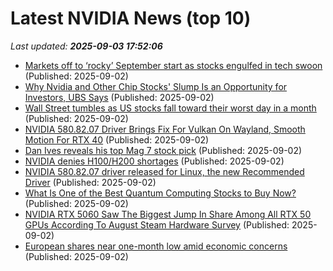 # Latest NVIDIA News (top 10)
_Last updated: **2025-09-03 17:52:06**_

- [Markets off to ‘rocky’ September start as stocks engulfed in tech swoon](https://financialpost.com/investing/stock-markets-rocky-september) (Published: 2025-09-02)
- [Why Nvidia and Other Chip Stocks' Slump Is an Opportunity for Investors, UBS Says](https://www.investopedia.com/why-nvidia-and-other-chip-stocks-slump-is-an-opportunity-for-investors-ubs-says-11801856) (Published: 2025-09-02)
- [Wall Street tumbles as US stocks fall toward their worst day in a month](https://whdh.com/news/wall-street-tumbles-as-us-stocks-fall-toward-their-worst-day-in-a-month/) (Published: 2025-09-02)
- [NVIDIA 580.82.07 Driver Brings Fix For Vulkan On Wayland, Smooth Motion For RTX 40](https://www.phoronix.com/news/NVIDIA-580.82.07-Linux-Driver) (Published: 2025-09-02)
- [Dan Ives reveals his top Mag 7 stock pick](https://biztoc.com/x/15170fcd810b4e4f) (Published: 2025-09-02)
- [NVIDIA denies H100/H200 shortages](https://finance.yahoo.com/news/nvidia-denies-h100-h200-shortages-172849421.html) (Published: 2025-09-02)
- [NVIDIA 580.82.07 driver released for Linux, the new Recommended Driver](https://www.gamingonlinux.com/2025/09/nvidia-580-82-07-driver-released-for-linux-the-new-recommended-driver/.) (Published: 2025-09-02)
- [What Is One of the Best Quantum Computing Stocks to Buy Now?](https://biztoc.com/x/f0e650a51280d24f) (Published: 2025-09-02)
- [NVIDIA RTX 5060 Saw The Biggest Jump In Share Among All RTX 50 GPUs According To August Steam Hardware Survey](https://wccftech.com/nvidia-rtx-5060-biggest-share-jump-among-all-rtx-50-gpus-august-steam-hardware-survey/) (Published: 2025-09-02)
- [European shares near one-month low amid economic concerns](https://www.irishtimes.com/business/markets/2025/09/02/european-shares-near-one-month-low-amid-economic-concerns/) (Published: 2025-09-02)

